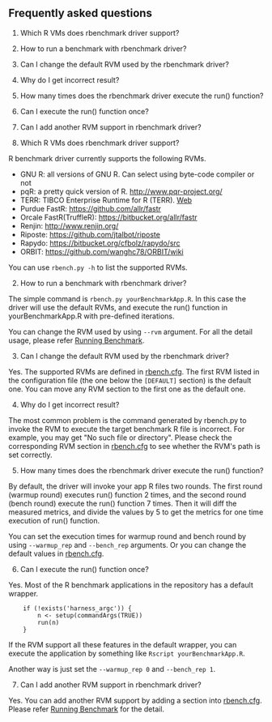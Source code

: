 ## Frequently asked questions

1. Which R VMs does rbenchmark driver support?
2. How to run a benchmark with rbenchmark driver?
3. Can I change the default RVM used by the rbenchmark driver?
4. Why do I get incorrect result?
5. How many times does the rbenchmark driver execute the run() function?
6. Can I execute the run() function once?
7. Can I add another RVM support in rbenchmark driver?

1. Which R VMs does rbenchmark driver support?

  R benchmark driver currently supports the following RVMs.
  - GNU R: all versions of GNU R. Can select using byte-code compiler or not
  - pqR: a pretty quick version of R. http://www.pqr-project.org/
  - TERR: TIBCO Enterprise Runtime for R (TERR). [Web](http://spotfire.tibco.com/en/discover-spotfire/what-does-spotfire-do/predictive-analytics/tibco-enterprise-runtime-for-r-terr.aspx)
  - Purdue FastR: https://github.com/allr/fastr
  - Orcale FastR(TruffleR): https://bitbucket.org/allr/fastr
  - Renjin: http://www.renjin.org/
  - Riposte: https://github.com/jtalbot/riposte
  - Rapydo: https://bitbucket.org/cfbolz/rapydo/src
  - ORBIT: https://github.com/wanghc78/ORBIT/wiki
  
  You can use `rbench.py -h` to list the supported RVMs. 
  
2. How to run a benchmark with rbenchmark driver?

  The simple command is `rbench.py yourBenchmarkApp.R`. In this case the driver will
  use the default RVMs, and execute the run() function in yourBenchmarkApp.R with
  pre-defined iterations.
  
  You can change the RVM used by using `--rvm` argument. For all the detail usage, please
  refer [Running Benchmark](docs/running_benchmark.md).
  
3. Can I change the default RVM used by the rbenchmark driver?

  Yes. The supported RVMs are defined in [rbench.cfg](utility/rbench.cfg). The first RVM
  listed in the configuration file (the one below the `[DEFAULT]` section) is the default one.
  You can move any RVM section to the first one as the default one.
   
4. Why do I get incorrect result?

  The most common problem is the command generated by rbench.py to invoke the RVM to execute
  the target benchmark R file is incorrect. For example, you may get "No such file or directory".
  Please check the corresponding RVM section in [rbench.cfg](utility/rbench.cfg) to see whether 
  the RVM's path is set correctly.
   
5. How many times does the rbenchmark driver execute the run() function?
   
  By default, the driver will invoke your app R files two rounds. The first round (warmup round) executes run() function
  2 times, and the second round (bench round) execute the run() function 7 times. Then it will diff the measured metrics, 
  and divide the values by 5 to get the metrics for one time execution of run() function.
   
  You can set the execution times for warmup round and bench round by using `--warmup_rep` and `--bench_rep` arguments.
  Or you can change the default values in [rbench.cfg](utility/rbench.cfg).

6. Can I execute the run() function once?

  Yes. Most of the R benchmark applications in the repository has a default wrapper.
```
    if (!exists('harness_argc')) {
        n <- setup(commandArgs(TRUE))
        run(n)
    }
``` 

  If the RVM support all these features in the default wrapper, you can execute the application by
  something like `Rscript yourBenchmarkApp.R`.
    
  Another way is just set the `--warmup_rep 0` and `--bench_rep 1`.
    
7. Can I add another RVM support in rbenchmark driver?

  Yes. You can add another RVM support by adding a section into [rbench.cfg](utility/rbench.cfg).
  Please refer [Running Benchmark](docs/running_benchmark.md) for the detail. 
  